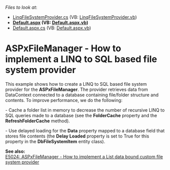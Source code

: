 <!-- default file list -->
*Files to look at*:

* [LinqFileSystemProvider.cs](./CS/WebSite/App_Code/LinqFileSystemProvider.cs) (VB: [LinqFileSystemProvider.vb](./VB/WebSite/App_Code/LinqFileSystemProvider.vb))
* **[Default.aspx](./CS/WebSite/Default.aspx) (VB: [Default.aspx.vb](./VB/WebSite/Default.aspx.vb))**
* [Default.aspx.cs](./CS/WebSite/Default.aspx.cs) (VB: [Default.aspx.vb](./VB/WebSite/Default.aspx.vb))
<!-- default file list end -->
# ASPxFileManager - How to implement a LINQ to SQL based file system provider


<p>This example shows how to create a LINQ to SQL based file system provider for the <strong>ASPxFileManager</strong>. The provider retrieves data from DataContext connected to a database containing file/folder structure and contents. To improve performance, we do the following:</p><p>- Cache a folder list in memory to decrease the number of recursive LINQ to SQL queries made to a database (see the <strong>FolderCache</strong> property and the <strong>RefreshFolderCache</strong> method). </p><p>- Use delayed loading for the <strong>Data</strong> property mapped to a database field that stores file contents (the <strong>Delay Loaded</strong> property is set to True for this property in the <strong>DbFileSystemItem</strong> entity class).</p><p><strong>See </strong><strong>also:</strong><strong><br />
</strong><a href="https://www.devexpress.com/Support/Center/p/E5024">E5024: ASPxFileManager - How to implement a List data bound custom file system provider</a></p>

<br/>


